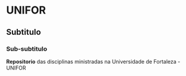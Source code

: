 # UNIFOR
## Subtitulo
### Sub-subtitulo
**Repositorio** das disciplinas ministradas na Universidade de Fortaleza - UNIFOR

